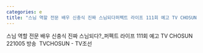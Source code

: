 ```yaml
---
categories: e
title: "스님 역할 전문 배우 신충식 진짜 스님되다퍼펙트 라이프 111회 예고 TV CHOSUN 221005 방송  TVCHOSUN  TV조선"
---
```

스님 역할 전문 배우 신충식 진짜 스님되다?_퍼펙트 라이프 111회 예고 TV CHOSUN 221005 방송&nbsp;&nbsp;TVCHOSUN - TV조선
